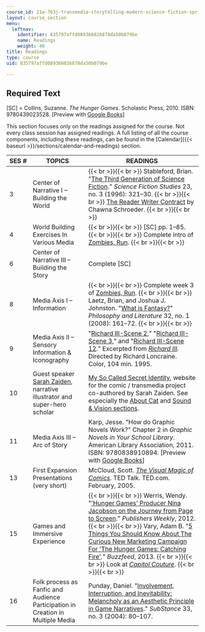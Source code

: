 ```yaml
---
course_id: 21w-763j-transmedia-storytelling-modern-science-fiction-spring-2014
layout: course_section
menu:
  leftnav:
    identifier: 835797affd089366026878da50b079be
    name: Readings
    weight: 40
title: Readings
type: course
uid: 835797affd089366026878da50b079be

---
```


Required Text
-------------

\[SC\] = Collins, Suzanne. _The Hunger Games_. Scholastic Press, 2010. ISBN: 9780439023528. \[Preview with [Google Books](http://books.google.com/books?id=Yz8Fnw0PlEQC&pg=PAfrontcover)\]

This section focuses only on the readings assigned for the course. Not every class session has assigned readings. A full listing of all the course components, including these readings, can be found in the [Calendar]({{< baseurl >}}/sections/calendar-and-readings) section.

| SES # | TOPICS | READINGS |
| --- | --- | --- |
| 3 | Center of Narrative I – Building the World |  {{< br >}}{{< br >}} Stableford, Brian. "[The Third Generation of Science Fiction](http://www.jstor.org/stable/10.2307/4240537)." _Science Fiction Studies_ 23, no. 3 (1996): 321–30. {{< br >}}{{< br >}} [The Reader Writer Contract](http://chawnaschroeder.blogspot.com/2009/02/reader-writer-contract.html) by Chawna Schroeder. {{< br >}}{{< br >}}  |
| 4 | World Building Exercises In Various Media |  {{< br >}}{{< br >}} \[SC\] pp. 1–85. {{< br >}}{{< br >}} Complete intro of [Zombies, Run](https://www.zombiesrungame.com/). {{< br >}}{{< br >}}  |
| 6 | Center of Narrative III – Building the Story | Complete \[SC\] |
| 8 | Media Axis I – Information |  {{< br >}}{{< br >}} Complete week 3 of [Zombies, Run](https://www.zombiesrungame.com/). {{< br >}}{{< br >}} Laetz, Brian, and Joshua J. Johnston. "[What is Fantasy?](http://dx.doi.org/10.1353/phl.0.0013)" _Philosophy and Literature_ 32, no. 1 (2008): 161–72. {{< br >}}{{< br >}}  |
| 9 | Media Axis II – Sensory Information & Iconography | "[Richard III-Scene 2](https://www.youtube.com/watch?v=luplp0Vzd38)," "[Richard III-Scene 3](https://www.youtube.com/watch?v=pjJEXkbeL-o)," and "[Richard III-Scene 12](https://www.youtube.com/watch?v=wl73yZdvBGY)." Excerpted from [_Richard III_](http://www.imdb.com/title/tt0114279/). Directed by Richard Loncraine. Color, 104 min. 1995. |
| 10 | Guest speaker [Sarah Zaiden](http://ateliermitti.tumblr.com/), narrative illustrator and super-hero scholar | [My So Called Secret Identity](http://www.mysocalledsecretidentity.com/), website for the comic / transmedia project co-authored by Sarah Zaiden. See especially the [About Cat](http://www.mysocalledsecretidentity.com/aboutcat) and [Sound & Vision sections](http://www.mysocalledsecretidentity.com/soundvision). |
| 11 | Media Axis III – Arc of Story | Karp, Jesse. "How do Graphic Novels Work?" Chapter 2 in _Graphic Novels in Your School Library_. American Library Association, 2011. ISBN: 9780838910894. \[Preview with [Google Books](http://books.google.com/books?id=AizO7StJA1kC&pg=PA9=onepage)\] |
| 13 | First Expansion Presentations (very short) | McCloud, Scott. [_The Visual Magic of Comics_](http://www.ted.com/talks/scott_mccloud_on_comics). TED Talk. TED.com. February, 2005. |
| 15 | Games and Immersive Experience |  {{< br >}}{{< br >}} Werris, Wendy. "['Hunger Games' Producer Nina Jacobson on the Journey from Page to Screen](http://www.publishersweekly.com/pw/by-topic/childrens/childrens-book-news/article/50980-hunger-games-producer-nina-jacobson-on-the-journey-from-page-to-screen.html)." _Publishers Weekly_, 2012. {{< br >}}{{< br >}} Vary, Adam B. "[5 Things You Should Know About The Curious New Marketing Campaign For 'The Hunger Games: Catching Fire'](http://www.buzzfeed.com/adambvary/things-you-should-know-about-hunger-games-marketing-campaign)." _Buzzfeed_, 2013. {{< br >}}{{< br >}} Look at [_Capitol Couture_](http://capitolcouture.pn/). {{< br >}}{{< br >}}  |
| 16 | Folk process as Fanfic and Audience Participation in Creation in Multiple Media | Punday, Daniel. "[Involvement, Interruption, and Inevitability: Melancholy as an Aesthetic Principle in Game Narratives](http://www.jstor.org/stable/3685546)." _SubStance_ 33, no. 3 (2004): 80–107.
